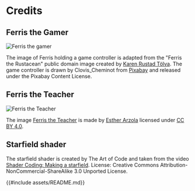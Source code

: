 # Credits

## Ferris the Gamer

![Ferris the gamer](images/ferris-gamer.png)

The image of Ferris holding a game controller is adapted from the "Ferris the
Rustacean" public domain image created by [Karen Rustad
Tölva](https://www.rustacean.net/). The game controller is drawn by
Clovis_Cheminot from
[Pixabay](https://pixabay.com/vectors/controller-video-game-flat-x-box-1486898/)
and released under the Pixabay Content License.

## Ferris the Teacher

![Ferris the Teacher](images/ferris-teacher-small.png)

The image [Ferris the
Teacher](https://www.behance.net/gallery/89117181/Ferris-the-professional) is made by [Esther Arzola](https://www.behance.net/estherarzola) licensed under [CC BY 4.0](https://creativecommons.org/licenses/by/4.0/deed.en).

## Starfield shader

The starfield shader is created by The Art of Code and taken from the video
[Shader Coding: Making a starfield](https://youtu.be/rvDo9LvfoVE).
License: Creative Commons Attribution-NonCommercial-ShareAlike 3.0 Unported License.

{{#include assets/README.md}}

